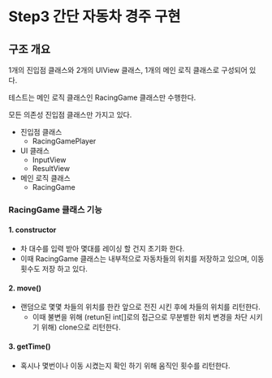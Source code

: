 # Step3 간단 자동차 경주 구현

## 구조 개요

1개의 진입점 클래스와 2개의 UIView 클래스, 1개의 메인 로직 클래스로 구성되어 있다.

테스트는 메인 로직 클래스인 RacingGame 클래스만 수행한다.

모든 의존성 진입점 클래스만 가지고 있다.

- 진입점 클래스
  - RacingGamePlayer
- UI 클래스
  - InputView
  - ResultView
- 메인 로직 클래스
  - RacingGame

### RacingGame 클래스 기능

#### 1. constructor

 - 차 대수를 입력 받아 몇대를 레이싱 할 건지 초기화 한다.
 - 이때 RacingGame 클래스는 내부적으로 자동차들의 위치를 저장하고 있으며,
 이동 횟수도 저장 하고 있다.
 
#### 2. move()

 - 랜덤으로 몇몇 차들의 위치를 한칸 앞으로 전진 시킨 후에 차들의 위치를 리턴한다.
   - 이때 불변을 위해 (retun된 int[]로의 접근으로 무분별한 위치 변경을 차단 시키기 위해) clone으로 리턴한다.

#### 3. getTime()

  - 혹시나 몇번이나 이동 시켰는지 확인 하기 위해 움직인 횟수를 리턴한다.